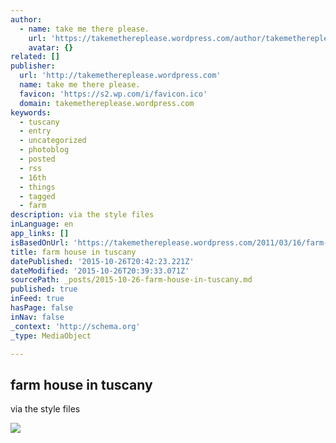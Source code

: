 ```yaml
---
author:
  - name: take me there please.
    url: 'https://takemethereplease.wordpress.com/author/takemethereplease/'
    avatar: {}
related: []
publisher:
  url: 'http://takemethereplease.wordpress.com'
  name: take me there please.
  favicon: 'https://s2.wp.com/i/favicon.ico'
  domain: takemethereplease.wordpress.com
keywords:
  - tuscany
  - entry
  - uncategorized
  - photoblog
  - posted
  - rss
  - 16th
  - things
  - tagged
  - farm
description: via the style files
inLanguage: en
app_links: []
isBasedOnUrl: 'https://takemethereplease.wordpress.com/2011/03/16/farm-house-in-tuscany/'
title: farm house in tuscany
datePublished: '2015-10-26T20:42:23.221Z'
dateModified: '2015-10-26T20:39:33.071Z'
sourcePath: _posts/2015-10-26-farm-house-in-tuscany.md
published: true
inFeed: true
hasPage: false
inNav: false
_context: 'http://schema.org'
_type: MediaObject

---
```

<article style=""><h1>farm house in tuscany</h1><p>via the style files</p><img src="https://i2.wp.com/farm3.static.flickr.com/2518/4060575978_b477b7a633_o.jpg?fit=440%2C330" /></article>